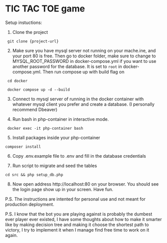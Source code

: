 # TIC TAC TOE game

Setup instuctions:
1. Clone the project

``` git clone {project-url}```

2. Make sure you have mysql server not running on your mache.ine, and your port 80 is free. Then go to docker folder, make sure to change to MYSQL_ROOT_PASSWORD in docker-compose.yml if you want to use another password for the database. It is set to ```root``` in docker-compose.yml. Then run compose up with build flag on

``` cd docker```

``` docker compose up -d --build```

3. Connect to mysql server of running in the docker container with whatever mysql client you prefer and create a database. (I personally recommend Dbeaver)

4. Run bash in php-container in interactive mode.

``` docker exec -it php-container bash```

5. Install packages inside your php-container

``` composer install ```

6. Copy .env.example file to .env and fill in the database credentials

7. Run script to migrate and seed the tables

```cd src && php setup_db.php```

8. Now open address http://localhost:80 on your browser. You should see the login page show up in your screen. Have fun.

P.S. The instructions are intented for personal use and not meant for production deployment.

P.S. I know that the bot you are playing against is probably the dumbest ever player ever existed, I have some thoughts about how to make it smarter like by making decision tree and making it choose the shortest path to victory, I try to implement it when I manage find free time to work on it again.
